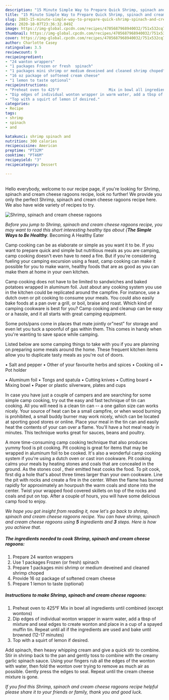 ```yaml
---
description: "15 Minute Simple Way to Prepare Quick Shrimp, spinach and cream cheese ragoons"
title: "15 Minute Simple Way to Prepare Quick Shrimp, spinach and cream cheese ragoons"
slug: 2883-15-minute-simple-way-to-prepare-quick-shrimp-spinach-and-cream-cheese-ragoons
date: 2020-10-07T23:36:32.049Z
image: https://img-global.cpcdn.com/recipes/4705687968940032/751x532cq70/shrimp-spinach-and-cream-cheese-ragoons-recipe-main-photo.jpg
thumbnail: https://img-global.cpcdn.com/recipes/4705687968940032/751x532cq70/shrimp-spinach-and-cream-cheese-ragoons-recipe-main-photo.jpg
cover: https://img-global.cpcdn.com/recipes/4705687968940032/751x532cq70/shrimp-spinach-and-cream-cheese-ragoons-recipe-main-photo.jpg
author: Charlotte Casey
ratingvalue: 3.5
reviewcount: 9
recipeingredient:
- "24 wanton wrappers"
- "1 packages Frozen or fresh  spinach"
- "1 packages mini shrimp or medium deveined and cleaned shrimp choped"
- "16 oz package of softened cream cheese"
- "1 lemon to taste optional"
recipeinstructions:
- "Preheat oven to 425°F                      Mix in bowl all ingredients until combined (except wontons)"
- "Dip edges of individual wonton wrapper in warm water, add a tbsp of mixture and seal edges to create wonton and place in a cup of a spayed muffin tin. Repeat until all if the ingredients are used and bake until browned (12-17 minutes)"
- "Top with a squirt of lemon if desired."
categories:
- Recipe
tags:
- shrimp
- spinach
- and

katakunci: shrimp spinach and 
nutrition: 300 calories
recipecuisine: American
preptime: "PT32M"
cooktime: "PT46M"
recipeyield: "3"
recipecategory: Dessert

---
```

<br>
Hello everybody, welcome to our recipe page, if you're looking for Shrimp, spinach and cream cheese ragoons recipe, look no further! We provide you only the perfect Shrimp, spinach and cream cheese ragoons recipe here. We also have wide variety of recipes to try.
<br>


![Shrimp, spinach and cream cheese ragoons](https://img-global.cpcdn.com/recipes/4705687968940032/751x532cq70/shrimp-spinach-and-cream-cheese-ragoons-recipe-main-photo.jpg)

<i>Before you jump to Shrimp, spinach and cream cheese ragoons recipe, you may want to read this short interesting healthy tips about {<strong>The Simple Ways to Be Healthy</strong>.</i>
Becoming A Healthy Eater

    
Camp cooking can be as elaborate or simple as you want it to be. If you want to prepare quick and simple but nutritious meals as you are camping, camp cooking doesn't even have to need a fire. But if you're considering fueling your camping excursion using a feast, camp cooking can make it possible for you to make warm, healthy foods that are as good as you can make them at home in your own kitchen.

Camp cooking does not have to be limited to sandwiches and baked potatoes wrapped in aluminum foil.  Just about any cooking system you use in the kitchen could be replicated around the campfire. For instance, use a dutch oven or pit cooking to consume your meals. You could also easily bake foods at a pan over a grill, or boil, braise and roast. Which kind of camping cookware is best for you? Camp cooking and cleanup can be easy or a hassle, and it all starts with great camping equipment.

Some pots/pans come in places that mate jointly or"nest" for storage and even let you tuck a spoonful of gas within them. This comes in handy when you're wanting to save space while camping.

Listed below are some camping things to take with you if you are planning on preparing some meals around the home. These frequent kitchen items allow you to duplicate tasty meals as you're out of doors.

• Salt and pepper
• Other of your favourite herbs and spices
• Cooking oil
• Pot holder

• Aluminum foil
• Tongs and spatula
• Cutting knives
• Cutting board
• Mixing bowl
• Paper or plastic silverware, plates and cups

In case you have just a couple of campers and are searching for some simple camp cooking, try out the easy and fast technique of tin can cooking. All you will need is a clean tin can -- a one gallon size can works nicely. Your source of heat can be a small campfire, or when wood burning is prohibited, a small buddy burner may work nicely, which can be located at sporting good stores or online. Place your meal in the tin can and easily heat the contents of your can over a flame. You'll have a hot meal ready in minutes.  This technique works great for sauces, beans and poultry.

A more time-consuming camp cooking technique that also produces yummy food is pit cooking. Pit cooking is great for items that may be wrapped in aluminum foil to be cooked.  It's also a wonderful camp cooking system if you're using a dutch oven or cast iron cookware. Pit cooking calms your meals by heating stones and coals that are concealed in the ground. As the stones cool , their emitted heat cooks the food. To pit cook, first dig a hole that's about three times larger than your own cookware. Line the pit with rocks and create a fire in the center. When the flame has burned rapidly for approximately an hourpush the warm coals and stone into the center. Twist your wrapped food covered skillets on top of the rocks and coals and put on top. After a couple of hours, you will have some delicious camp food to enjoy.


<i>We hope you got insight from reading it, now let's go back to shrimp, spinach and cream cheese ragoons recipe. You can have shrimp, spinach and cream cheese ragoons using <strong>5</strong> ingredients and <strong>3</strong> steps. Here is how you achieve that.
</i>

##### The ingredients needed to cook Shrimp, spinach and cream cheese ragoons:

1. Prepare 24 wanton wrappers
1. Use 1 packages Frozen (or fresh)  spinach
1. Prepare 1 packages mini shrimp or medium deveined and cleaned shrimp choped
1. Provide 16 oz package of softened cream cheese
1. Prepare 1 lemon to taste (optional)


##### Instructions to make Shrimp, spinach and cream cheese ragoons:

1. Preheat oven to 425°F                      Mix in bowl all ingredients until combined (except wontons)
1. Dip edges of individual wonton wrapper in warm water, add a tbsp of mixture and seal edges to create wonton and place in a cup of a spayed muffin tin. Repeat until all if the ingredients are used and bake until browned (12-17 minutes)
1. Top with a squirt of lemon if desired.


Add spinach, then heavy whipping cream and give a quick stir to combine. Stir in shrimp back to the pan and gently toss to combine with the creamy garlic spinach sauce. Using your fingers rub all the edges of the wonton with water, then fold the wonton over trying to remove as much air as possible. Gently press the edges to seal. Repeat until the cream cheese mixture is gone. 

<i>If you find this Shrimp, spinach and cream cheese ragoons recipe helpful please share it to your friends or family, thank you and good luck.</i>
